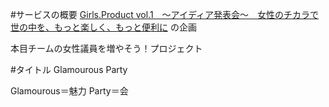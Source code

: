 #サービスの概要
[Girls.Product vol.1　〜アイディア発表会〜　女性のチカラで世の中を、もっと楽しく、もっと便利に](http://eventdots.jp/event/581424)
の企画

本目チームの女性議員を増やそう！プロジェクト

#タイトル
Glamourous Party

Glamourous＝魅力
Party＝会